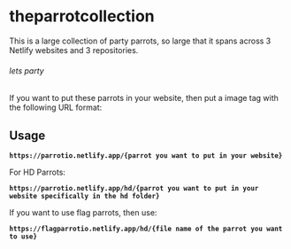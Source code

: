 # theparrotcollection

This is a large collection of party parrots, so large that it spans across 3 Netlify websites and 3 repositories.

###### lets party

If you want to put these parrots in your website, then put a image tag with the following URL format:

## Usage
**`https://parrotio.netlify.app/{parrot you want to put in your website}`**

For HD Parrots:



**`https://parrotio.netlify.app/hd/{parrot you want to put in your website specifically in the hd folder}`**

If you want to use flag parrots, then use:

**`https://flagparrotio.netlify.app/hd/{file name of the parrot you want to use}`**

